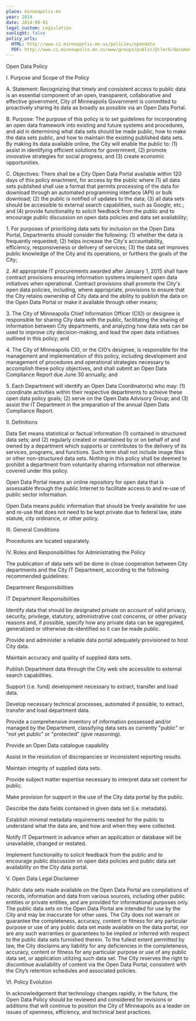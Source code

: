 ```yaml
---
place: minneapolis-mn
year: 2014
date: 2014-08-01
legal_custom: Legislation
sunlight: false
policy_urls:
  HTML: http://www.ci.minneapolis.mn.us/policies/opendata
  PDF: http://www.ci.minneapolis.mn.us/www/groups/public/@clerk/documents/webcontent/wcms1p-136342.pdf
---
```


<p>Open Data Policy</p> <p>I. Purpose and Scope of the Policy</p> <p>A. Statement: Recognizing that timely and consistent access to public data is an essential component of an open, transparent, collaborative and effective government, City of Minneapolis Government is committed to proactively sharing its data as broadly as possible via an Open Data Portal.</p> <p>B. Purpose: The purpose of this policy is to set guidelines for incorporating an open data framework into existing and future systems and procedures, and aid in determining what data sets should be made public, how to make the data sets public, and how to maintain the existing published data sets. By making its data available online, the City will enable the public to: (1) assist in identifying efficient solutions for government, (2) promote innovative strategies for social progress, and (3) create economic opportunities.</p> <p>C. Objectives: There shall be a City Open Data Portal available within 120 days of this policy enactment, for access by the public where (1) all data sets published shall use a format that permits processing of the data for download through an automated programming interface (API) or bulk download; (2) the public is notified of updates to the data; (3) all data sets should be accessible to external search capabilities, such as Google, etc.; and (4) provide functionality to solicit feedback from the public and to encourage public discussion on open data policies and data set availability;</p> <p>1. For purposes of prioritizing data sets for inclusion on the Open Data Portal, Departments should consider the following: (1) whether the data is frequently requested; (2) helps increase the City's accountability, efficiency, responsiveness or delivery of services; (3) the data set improves public knowledge of the City and its operations, or furthers the goals of the City;</p> <p>2. All appropriate IT procurements awarded after January 1, 2015 shall have contract provisions ensuring information systems implement open data initiatives when operational. Contract provisions shall promote the City's open data policies, including, where appropriate, provisions to ensure that the City retains ownership of City data and the ability to publish the data on the Open Data Portal or make it available through other means;</p> <p>3. The City of Minneapolis Chief Information Officer (CIO) or designee is responsible for sharing City data with the public, facilitating the sharing of information between City departments, and analyzing how data sets can be used to improve city decision-making, and lead the open data initiatives outlined in this policy; and</p> <p>4. The City of Minneapolis CIO, or the CIO’s designee, is responsible for the management and implementation of this policy, including development and management of procedures and operational strategies necessary to accomplish these policy objectives, and shall submit an Open Data Compliance Report due June 30 annually; and</p> <p>5. Each Department will identify an Open Data Coordinator(s) who may: (1) coordinate activities within their respective departments to achieve these open data policy goals; (2) serve on the Open Data Advisory Group; and (3) assist the IT Department in the preparation of the annual Open Data Compliance Report.</p> <p>II. Definitions</p> <p>Data Set means statistical or factual information (1) contained in structured data sets; and (2) regularly created or maintained by or on behalf of and owned by a department which supports or contributes to the delivery of its services, programs, and functions. Such term shall not include image files or other non-structured data sets. Nothing in this policy shall be deemed to prohibit a department from voluntarily sharing information not otherwise covered under this policy.</p> <p>Open Data Portal means an online repository for open data that is assessable through the public Internet to facilitate access to and re-use of public sector information.</p> <p>Open Data means public information that should be freely available for use and re-use that does not need to be kept private due to federal law, state statute, city ordinance, or other policy.</p> <p>III. General Conditions</p> <p>Procedures are located separately.</p> <p>IV. Roles and Responsibilities for Administrating the Policy</p> <p>The publication of data sets will be done in close cooperation between City departments and the City IT Department, according to the following recommended guidelines:</p> <p>Department Responsibilities</p> <p>IT Department Responsibilities</p> <p>Identify data that should be designated private on account of valid privacy, security, privilege, statutory, administrative cost concerns, or other privacy reasons and, if possible, specify how any private data can be aggregated, generalized or otherwise de-identified so it can be made public. </p> <p>Provide and administer a reliable data portal adequately provisioned to host City data. </p> <p>Maintain accuracy and quality of supplied data sets. </p> <p>Publish Department data through the City web site accessible to external search capabilities. </p> <p>Support (i.e. fund) development necessary to extract, transfer and load data. </p> <p>Develop necessary technical processes, automated if possible, to extract, transfer and load department data. </p> <p>Provide a comprehensive inventory of information possessed and/or managed by the Department, classifying data sets as currently "public" or "not yet public" or "protected" (give reasoning). </p> <p>Provide an Open Data catalogue capability</p> <p>Assist in the resolution of discrepancies or inconsistent reporting results. </p> <p>Maintain integrity of supplied data sets.</p> <p>Provide subject matter expertise necessary to interpret data set content for public. </p> <p>Make provision for support in the use of the City data portal by the public. </p> <p>Describe the data fields contained in given data set (i.e. metadata).</p> <p>Establish minimal metadata requirements needed for the public to understand what the data are, and how and when they were collected. </p> <p>Notify IT Department in advance when an application or database will be unavailable, changed or restated. </p> <p>Implement functionality to solicit feedback from the public and to encourage public discussion on open data policies and public data set availability on the City data portal. </p> <p/> <p>V. Open Data Legal Disclaimer</p> <p>Public data sets made available on the Open Data Portal are compilations of records, information and data from various sources, including other public entities or private entities, and are provided for informational purposes only. The public data sets on the Open Data Portal are intended for use by the City and may be inaccurate for other uses. The City does not warrant or guarantee the completeness, accuracy, content or fitness for any particular purpose or use of any public data set made available on the data portal, nor are any such warranties or guarantees to be implied or inferred with respect to the public data sets furnished therein. To the fullest extent permitted by law, the City disclaims any liability for any deficiencies in the completeness, accuracy, content or fitness for any particular purpose or use of any public data set, or application utilizing such data set. The City reserves the right to discontinue availability of content via the Open Data Portal, consistent with the City’s retention schedules and associated policies.</p> <p>VI. Policy Evolution</p> <p>In acknowledgement that technology changes rapidly, in the future, the Open Data Policy should be reviewed and considered for revisions or additions that will continue to position the City of Minneapolis as a leader on issues of openness, efficiency, and technical best practices.</p> <p/>

